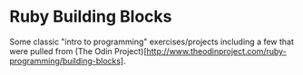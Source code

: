 # Ruby Building Blocks

Some classic "intro to programming" exercises/projects including a few that were pulled from (The Odin Project)[http://www.theodinproject.com/ruby-programming/building-blocks].
